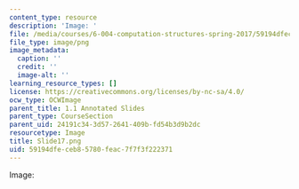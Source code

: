 ```yaml
---
content_type: resource
description: 'Image: '
file: /media/courses/6-004-computation-structures-spring-2017/59194dfeceb85780feac7f7f3f222371_Slide17.png
file_type: image/png
image_metadata:
  caption: ''
  credit: ''
  image-alt: ''
learning_resource_types: []
license: https://creativecommons.org/licenses/by-nc-sa/4.0/
ocw_type: OCWImage
parent_title: 1.1 Annotated Slides
parent_type: CourseSection
parent_uid: 24191c34-3d57-2641-409b-fd54b3d9b2dc
resourcetype: Image
title: Slide17.png
uid: 59194dfe-ceb8-5780-feac-7f7f3f222371
---
```

Image: 